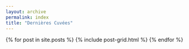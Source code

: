 ```yaml
---
layout: archive
permalink: index
title: "Dernières Cuvées" 
---
```


<div class="tiles">
{% for post in site.posts %}
	{% include post-grid.html %}
{% endfor %}
</div><!-- /.tiles -->
